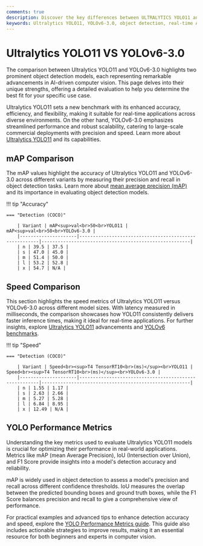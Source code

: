 ```yaml
---
comments: true
description: Discover the key differences between ULTRALYTICS YOLO11 and YOLOv6-3.0 in this detailed comparison. Explore how these models excel in object detection, real-time AI, and edge AI applications, while redefining computer vision with unique features like speed, accuracy, and efficiency.
keywords: Ultralytics YOLO11, YOLOv6-3.0, object detection, real-time AI, edge AI, computer vision, model comparison, AI performance, YOLO series
---
```


# Ultralytics YOLO11 VS YOLOv6-3.0

The comparison between Ultralytics YOLO11 and YOLOv6-3.0 highlights two prominent object detection models, each representing remarkable advancements in AI-driven computer vision. This page delves into their unique strengths, offering a detailed evaluation to help you determine the best fit for your specific use case.

Ultralytics YOLO11 sets a new benchmark with its enhanced accuracy, efficiency, and flexibility, making it suitable for real-time applications across diverse environments. On the other hand, YOLOv6-3.0 emphasizes streamlined performance and robust scalability, catering to large-scale commercial deployments with precision and speed. Learn more about [Ultralytics YOLO11](https://docs.ultralytics.com/models/yolo11/) and its capabilities.

## mAP Comparison

The mAP values highlight the accuracy of Ultralytics YOLO11 and YOLOv6-3.0 across different variants by measuring their precision and recall in object detection tasks. Learn more about [mean average precision (mAP)](https://www.ultralytics.com/glossary/mean-average-precision-map) and its importance in evaluating object detection models.

!!! tip "Accuracy"

    === "Detection (COCO)"

    	| Variant | mAP<sup>val<br>50<br>YOLO11 | mAP<sup>val<br>50<br>YOLOv6-3.0 |
    	|---------------------|-------------------------------------------------------|-------------------------------------------------------|
    	| n | 39.5 | 37.5 |
    	| s | 47.0 | 45.0 |
    	| m | 51.4 | 50.0 |
    	| l | 53.2 | 52.8 |
    	| x | 54.7 | N/A |

## Speed Comparison

This section highlights the speed metrics of Ultralytics YOLO11 versus YOLOv6-3.0 across different model sizes. With latency measured in milliseconds, the comparison showcases how YOLO11 consistently delivers faster inference times, making it ideal for real-time applications. For further insights, explore [Ultralytics YOLO11](https://www.ultralytics.com/blog/ultralytics-yolo11-has-arrived-redefine-whats-possible-in-ai) advancements and [YOLOv6 benchmarks](https://docs.ultralytics.com/reference/utils/benchmarks/).

!!! tip "Speed"

    === "Detection (COCO)"

    	| Variant | Speed<br><sup>T4 TensorRT10<br>(ms)</sup><br>YOLO11 | Speed<br><sup>T4 TensorRT10<br>(ms)</sup><br>YOLOv6-3.0 |
    	|---------------------|-------------------------------------------------------|-------------------------------------------------------|
    	| n | 1.55 | 1.17 |
    	| s | 2.63 | 2.66 |
    	| m | 5.27 | 5.28 |
    	| l | 6.84 | 8.95 |
    	| x | 12.49 | N/A |

## YOLO Performance Metrics

Understanding the key metrics used to evaluate Ultralytics YOLO11 models is crucial for optimizing their performance in real-world applications. Metrics like mAP (mean Average Precision), IoU (Intersection over Union), and F1 Score provide insights into a model's detection accuracy and reliability.

mAP is widely used in object detection to assess a model's precision and recall across different confidence thresholds. IoU measures the overlap between the predicted bounding boxes and ground truth boxes, while the F1 Score balances precision and recall to give a comprehensive view of performance.

For practical examples and advanced tips to enhance detection accuracy and speed, explore the [YOLO Performance Metrics guide](https://docs.ultralytics.com/guides/yolo-performance-metrics/). This guide also includes actionable strategies to improve results, making it an essential resource for both beginners and experts in computer vision.
